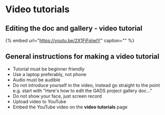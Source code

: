 # Video tutorials

## Editing the doc and gallery - video tutorial

{% embed url="https://youtu.be/2X1FjFqIwIY" caption="" %}

## General instructions for making a video tutorial

* Tutorial must be beginner friendly
* Use a laptop preferably, not phone
* Audio must be audible
* Do not introduce yourself in the video, instead go straight to the point e.g. start with "Here's how to edit the GADS project gallery doc..."
* Do not show your face, just screen record
* Upload video to YouTube
* Embed the YouTube video on the **video tutorials** page

